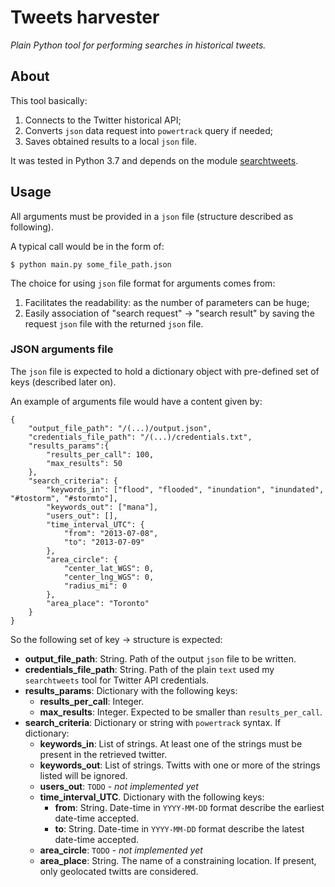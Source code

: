 # Tweets harvester

*Plain Python tool for performing searches in historical tweets.*

## About

This tool basically:

1. Connects to the Twitter historical API;
2. Converts ```json``` data request into ```powertrack``` query if needed;
3. Saves obtained results to a local ```json``` file.

It was tested in Python 3.7 and depends on the module [searchtweets](https://pypi.org/project/searchtweets/).

## Usage

All arguments must be provided in a ```json``` file (structure described as following).

A typical call would be in the form of:

    $ python main.py some_file_path.json

The choice for using ```json``` file format for arguments comes from:

1. Facilitates the readability: as the number of parameters can be huge;
2. Easily association of "search request" -> "search result" by saving the request ```json``` file with the returned ```json``` file.

### JSON arguments file

The ```json``` file is expected to hold a dictionary object with pre-defined set of keys (described later on).

An example of arguments file would have a content given by:

    {
        "output_file_path": "/(...)/output.json",
        "credentials_file_path": "/(...)/credentials.txt",
        "results_params":{
            "results_per_call": 100,
            "max_results": 50
        },
        "search_criteria": {
            "keywords_in": ["flood", "flooded", "inundation", "inundated", "#tostorm", "#stormto"],
            "keywords_out": ["mana"],
            "users_out": [],
            "time_interval_UTC": {
                "from": "2013-07-08",
                "to": "2013-07-09"
            },
            "area_circle": {
                "center_lat_WGS": 0,
                "center_lng_WGS": 0,
                "radius_mi": 0
            },
            "area_place": "Toronto"
        }
    }

So the following set of key -> structure is expected:

- **output_file_path**: String. Path of the output ```json``` file to be written.
- **credentials_file_path**: String. Path of the plain ```text``` used my ```searchtweets``` tool for Twitter API credentials.
- **results_params**: Dictionary with the following keys:
  - **results_per_call**: Integer. 
  - **max_results**: Integer. Expected to be smaller than ```results_per_call```.
- **search_criteria**: Dictionary or string with ```powertrack``` syntax. If dictionary:
  - **keywords_in**: List of strings. At least one of the strings must be present in the retrieved twitter.
  - **keywords_out**: List of strings. Twitts with one or more of the strings listed will be ignored.
  - **users_out**: ```TODO``` - *not implemented yet*
  - **time_interval_UTC**. Dictionary with the following keys:
    - **from**: String. Date-time in ```YYYY-MM-DD``` format describe the earliest date-time accepted.
    - **to**: String. Date-time in ```YYYY-MM-DD``` format describe the latest date-time accepted.
  - **area_circle**: ```TODO``` - *not implemented yet*
  - **area_place**: String. The name of a constraining location. If present, only geolocated twitts are considered.
